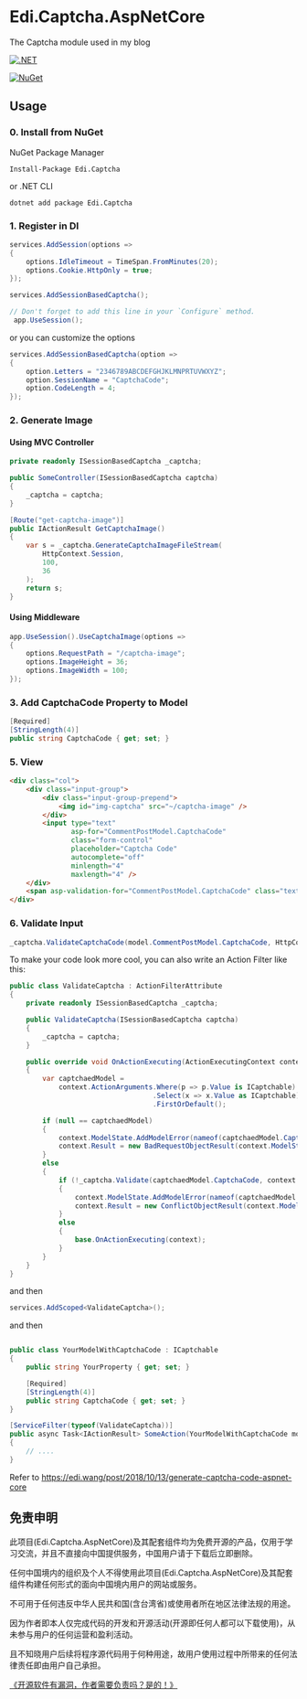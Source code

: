# Edi.Captcha.AspNetCore
The Captcha module used in my blog

[![.NET](https://github.com/EdiWang/Edi.Captcha.AspNetCore/actions/workflows/dotnet.yml/badge.svg)](https://github.com/EdiWang/Edi.Captcha.AspNetCore/actions/workflows/dotnet.yml)

[![NuGet][main-nuget-badge]][main-nuget]

[main-nuget]: https://www.nuget.org/packages/Edi.Captcha/
[main-nuget-badge]: https://img.shields.io/nuget/v/Edi.Captcha.svg?style=flat-square&label=nuget

## Usage

### 0. Install from NuGet

NuGet Package Manager
```
Install-Package Edi.Captcha
```

or .NET CLI

```
dotnet add package Edi.Captcha
```

### 1. Register in DI

```csharp
services.AddSession(options =>
{
    options.IdleTimeout = TimeSpan.FromMinutes(20);
    options.Cookie.HttpOnly = true;
});

services.AddSessionBasedCaptcha();
```

```csharp
// Don't forget to add this line in your `Configure` method.
 app.UseSession();
```

or you can customize the options

```csharp
services.AddSessionBasedCaptcha(option =>
{
    option.Letters = "2346789ABCDEFGHJKLMNPRTUVWXYZ";
    option.SessionName = "CaptchaCode";
    option.CodeLength = 4;
});
```

### 2. Generate Image

#### Using MVC Controller

```csharp
private readonly ISessionBasedCaptcha _captcha;

public SomeController(ISessionBasedCaptcha captcha)
{
    _captcha = captcha;
}

[Route("get-captcha-image")]
public IActionResult GetCaptchaImage()
{
    var s = _captcha.GenerateCaptchaImageFileStream(
        HttpContext.Session,
        100,
        36
    );
    return s;
}
```

#### Using Middleware

```csharp
app.UseSession().UseCaptchaImage(options =>
{
    options.RequestPath = "/captcha-image";
    options.ImageHeight = 36;
    options.ImageWidth = 100;
});
```

### 3. Add CaptchaCode Property to Model

```csharp
[Required]
[StringLength(4)]
public string CaptchaCode { get; set; }
```

### 5. View

```html
<div class="col">
    <div class="input-group">
        <div class="input-group-prepend">
            <img id="img-captcha" src="~/captcha-image" />
        </div>
        <input type="text" 
               asp-for="CommentPostModel.CaptchaCode" 
               class="form-control" 
               placeholder="Captcha Code" 
               autocomplete="off" 
               minlength="4"
               maxlength="4" />
    </div>
    <span asp-validation-for="CommentPostModel.CaptchaCode" class="text-danger"></span>
</div>
```

### 6. Validate Input

```csharp
_captcha.ValidateCaptchaCode(model.CommentPostModel.CaptchaCode, HttpContext.Session)
```

To make your code look more cool, you can also write an Action Filter like this:

```csharp
public class ValidateCaptcha : ActionFilterAttribute
{
    private readonly ISessionBasedCaptcha _captcha;

    public ValidateCaptcha(ISessionBasedCaptcha captcha)
    {
        _captcha = captcha;
    }

    public override void OnActionExecuting(ActionExecutingContext context)
    {
        var captchaedModel =
            context.ActionArguments.Where(p => p.Value is ICaptchable)
                                   .Select(x => x.Value as ICaptchable)
                                   .FirstOrDefault();

        if (null == captchaedModel)
        {
            context.ModelState.AddModelError(nameof(captchaedModel.CaptchaCode), "Captcha Code is required");
            context.Result = new BadRequestObjectResult(context.ModelState);
        }
        else
        {
            if (!_captcha.Validate(captchaedModel.CaptchaCode, context.HttpContext.Session))
            {
                context.ModelState.AddModelError(nameof(captchaedModel.CaptchaCode), "Wrong Captcha Code");
                context.Result = new ConflictObjectResult(context.ModelState);
            }
            else
            {
                base.OnActionExecuting(context);
            }
        }
    }
}
```

and then

```csharp
services.AddScoped<ValidateCaptcha>();
```

and then

```csharp

public class YourModelWithCaptchaCode : ICaptchable
{
    public string YourProperty { get; set; }

    [Required]
    [StringLength(4)]
    public string CaptchaCode { get; set; }
}

[ServiceFilter(typeof(ValidateCaptcha))]
public async Task<IActionResult> SomeAction(YourModelWithCaptchaCode model)
{
    // ....
}
```

Refer to https://edi.wang/post/2018/10/13/generate-captcha-code-aspnet-core

## 免责申明

此项目(Edi.Captcha.AspNetCore)及其配套组件均为免费开源的产品，仅用于学习交流，并且不直接向中国提供服务，中国用户请于下载后立即删除。

任何中国境内的组织及个人不得使用此项目(Edi.Captcha.AspNetCore)及其配套组件构建任何形式的面向中国境内用户的网站或服务。

不可用于任何违反中华人民共和国(含台湾省)或使用者所在地区法律法规的用途。

因为作者即本人仅完成代码的开发和开源活动(开源即任何人都可以下载使用)，从未参与用户的任何运营和盈利活动。

且不知晓用户后续将程序源代码用于何种用途，故用户使用过程中所带来的任何法律责任即由用户自己承担。

[《开源软件有漏洞，作者需要负责吗？是的！》](https://go.edi.wang/aka/os251)
